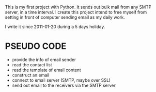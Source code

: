 This is my first project with Python. It sends out bulk mail from any SMTP server, in a time interval. I create this project intend to free myself from setting in front of computer sending email as my daily work. 

I write it since 2011-01-20 during a 5 days holiday.

PSEUDO CODE
========
* provide the info of email sender
* read the contact list
* read the template of email content
* construct an email
* connect to email server (SMTP, maybe over SSL)
* send out email to the receivers via the SMTP server
